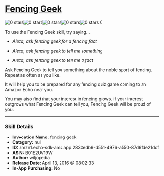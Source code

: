 # [Fencing Geek](http://alexa.amazon.com/#skills/amzn1.echo-sdk-ams.app.2833edb9-d551-4976-a550-87d9fde21dcf)
![0 stars](../../images/ic_star_border_black_18dp_1x.png)![0 stars](../../images/ic_star_border_black_18dp_1x.png)![0 stars](../../images/ic_star_border_black_18dp_1x.png)![0 stars](../../images/ic_star_border_black_18dp_1x.png)![0 stars](../../images/ic_star_border_black_18dp_1x.png) 0

To use the Fencing Geek skill, try saying...

* *Alexa, ask fencing geek for a fencing fact*

* *Alexa, ask fencing geek to tell me something*

* *Alexa, ask fencing geek to tell me a fact*

Ask Fencing Geek to tell you something about the noble sport of fencing. Repeat as often as you like. 

It will help you to be prepared for any fencing quiz game coming to an Amazon Echo near you. 

You may also find that your interest in fencing grows. If your interest outgrows what Fencing Geek can tell you, Fencing Geek will be proud of you.

***

### Skill Details

* **Invocation Name:** fencing geek
* **Category:** null
* **ID:** amzn1.echo-sdk-ams.app.2833edb9-d551-4976-a550-87d9fde21dcf
* **ASIN:** B01E2UV19W
* **Author:** wiljopedia
* **Release Date:** April 13, 2016 @ 08:02:33
* **In-App Purchasing:** No
